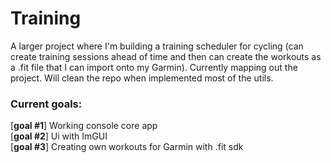 # Training
 
A larger project where I'm building a training scheduler for cycling (can create training sessions ahead of time and then can create the workouts as a .fit file that I can import onto my Garmin).
Currently mapping out the project. Will clean the repo when implemented most of the utils.

### Current goals:
[**goal #1**] Working console core app  
[**goal #2**] Ui with ImGUI  
[**goal #3**] Creating own workouts for Garmin with .fit sdk
